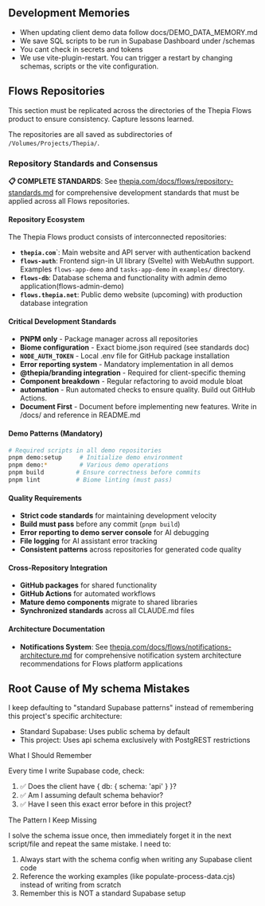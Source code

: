 ## Development Memories

- When updating client demo data follow docs/DEMO_DATA_MEMORY.md
- We save SQL scripts to be run in Supabase Dashboard under /schemas
- You cant check in secrets and tokens
- We use vite-plugin-restart. You can trigger a restart by changing schemas, scripts or the vite configuration.

## Flows Repositories

This section must be replicated across the directories of the Thepia Flows product to ensure consistency. Capture lessons learned.

The repositories are all saved as subdirectories of `/Volumes/Projects/Thepia/`.

### Repository Standards and Consensus

**📋 COMPLETE STANDARDS**: See [thepia.com/docs/flows/repository-standards.md](https://github.com/thepia/thepia.com/blob/main/docs/flows/repository-standards.md) for comprehensive development standards that must be applied across all Flows repositories.

#### Repository Ecosystem

The Thepia Flows product consists of interconnected repositories:

- **`thepia.com`**`: Main website and API server with authentication backend
- **`flows-auth`**: Frontend sign-in UI library (Svelte) with WebAuthn support. Examples `flows-app-demo` and `tasks-app-demo` in `examples/` directory.
- **`flows-db`**: Database schema and functionality with admin demo application(flows-admin-demo)  
- **`flows.thepia.net`**: Public demo website (upcoming) with production database integration

#### Critical Development Standards

- **PNPM only** - Package manager across all repositories
- **Biome configuration** - Exact biome.json required (see standards doc)
- **`NODE_AUTH_TOKEN`** - Local .env file for GitHub package installation
- **Error reporting system** - Mandatory implementation in all demos
- **@thepia/branding integration** - Required for client-specific theming
- **Component breakdown** - Regular refactoring to avoid module bloat
- **automation** - Run automated checks to ensure quality. Build out GitHub Actions.
- **Document First** - Document before implementing new features. Write in /docs/ and reference in README.md

#### Demo Patterns (Mandatory)

```bash
# Required scripts in all demo repositories
pnpm demo:setup     # Initialize demo environment
pnpm demo:*         # Various demo operations  
pnpm build         # Ensure correctness before commits
pnpm lint          # Biome linting (must pass)
```

#### Quality Requirements

- **Strict code standards** for maintaining development velocity
- **Build must pass** before any commit (`pnpm build`)
- **Error reporting to demo server console** for AI debugging
- **File logging** for AI assistant error tracking
- **Consistent patterns** across repositories for generated code quality

#### Cross-Repository Integration

- **GitHub packages** for shared functionality
- **GitHub Actions** for automated workflows
- **Mature demo components** migrate to shared libraries
- **Synchronized standards** across all CLAUDE.md files

#### Architecture Documentation

- **Notifications System**: See [thepia.com/docs/flows/notifications-architecture.md](https://github.com/thepia/thepia.com/blob/main/docs/flows/notifications-architecture.md) for comprehensive notification system architecture recommendations for Flows platform applications


## Root Cause of My schema Mistakes

  I keep defaulting to "standard Supabase patterns" instead of remembering this project's specific
   architecture:

  - Standard Supabase: Uses public schema by default
  - This project: Uses api schema exclusively with PostgREST restrictions

  What I Should Remember

  Every time I write Supabase code, check:
  1. ✅ Does the client have { db: { schema: 'api' } }?
  2. ✅ Am I assuming default schema behavior?
  3. ✅ Have I seen this exact error before in this project?

  The Pattern I Keep Missing

  I solve the schema issue once, then immediately forget it in the next script/file and repeat the
   same mistake. I need to:

  1. Always start with the schema config when writing any Supabase client code
  2. Reference the working examples (like populate-process-data.cjs) instead of writing from
  scratch
  3. Remember this is NOT a standard Supabase setup